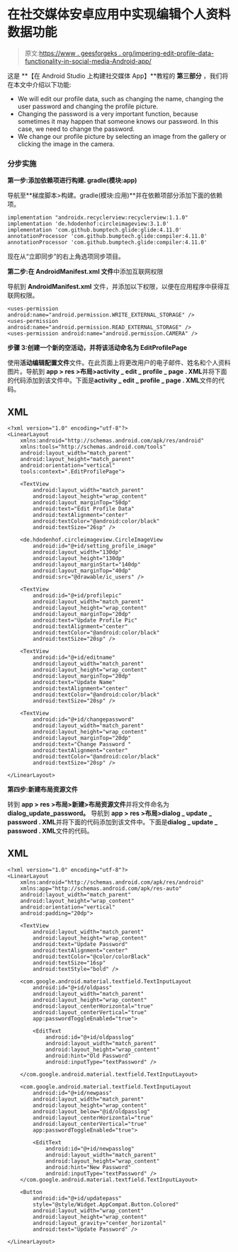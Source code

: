 # 在社交媒体安卓应用中实现编辑个人资料数据功能

> 原文:[https://www . geesforgeks . org/impering-edit-profile-data-functionality-in-social-media-Android-app/](https://www.geeksforgeeks.org/implementing-edit-profile-data-functionality-in-social-media-android-app/)

这是 **【在 Android Studio 上构建社交媒体 App】**教程的 **第三部分** ，我们将在本文中介绍以下功能:

*   We will edit our profile data, such as changing the name, changing the user password and changing the profile picture.
*   Changing the password is a very important function, because sometimes it may happen that someone knows our password. In this case, we need to change the password.
*   We change our profile picture by selecting an image from the gallery or clicking the image in the camera.

### **分步实施**

**第一步:添加依赖项进行构建. gradle(模块:app)**

导航至**梯度脚本>构建。gradle(模块:应用)**并在依赖项部分添加下面的依赖项。

```
implementation "androidx.recyclerview:recyclerview:1.1.0"
implementation 'de.hdodenhof:circleimageview:3.1.0'
implementation 'com.github.bumptech.glide:glide:4.11.0'
annotationProcessor 'com.github.bumptech.glide:compiler:4.11.0'
annotationProcessor 'com.github.bumptech.glide:compiler:4.11.0'
```

现在从“立即同步”的右上角选项同步项目。

**第二步:在 AndroidManifest.xml 文件**中添加互联网权限

导航到 **AndroidManifest.xml** 文件，并添加以下权限，以便在应用程序中获得互联网权限。

```
<uses-permission android:name="android.permission.WRITE_EXTERNAL_STORAGE" />
<uses-permission android:name="android.permission.READ_EXTERNAL_STORAGE" />
<uses-permission android:name="android.permission.CAMERA" />
```

**步骤 3:创建一个新的空活动，并将该活动命名为 EditProfilePage**

使用**活动编辑配置文件**文件。在此页面上将更改用户的电子邮件、姓名和个人资料图片。导航到 **app > res >布局>activity _ edit _ profile _ page . XML**并将下面的代码添加到该文件中。下面是**activity _ edit _ profile _ page . XML**文件的代码。

## XML

```
<?xml version="1.0" encoding="utf-8"?>
<LinearLayout 
    xmlns:android="http://schemas.android.com/apk/res/android"
    xmlns:tools="http://schemas.android.com/tools"
    android:layout_width="match_parent"
    android:layout_height="match_parent"
    android:orientation="vertical"
    tools:context=".EditProfilePage">

    <TextView
        android:layout_width="match_parent"
        android:layout_height="wrap_content"
        android:layout_marginTop="50dp"
        android:text="Edit Profile Data"
        android:textAlignment="center"
        android:textColor="@android:color/black"
        android:textSize="26sp" />

    <de.hdodenhof.circleimageview.CircleImageView
        android:id="@+id/setting_profile_image"
        android:layout_width="130dp"
        android:layout_height="130dp"
        android:layout_marginStart="140dp"
        android:layout_marginTop="40dp"
        android:src="@drawable/ic_users" />

    <TextView
        android:id="@+id/profilepic"
        android:layout_width="match_parent"
        android:layout_height="wrap_content"
        android:layout_marginTop="20dp"
        android:text="Update Profile Pic"
        android:textAlignment="center"
        android:textColor="@android:color/black"
        android:textSize="20sp" />

    <TextView
        android:id="@+id/editname"
        android:layout_width="match_parent"
        android:layout_height="wrap_content"
        android:layout_marginTop="20dp"
        android:text="Update Name"
        android:textAlignment="center"
        android:textColor="@android:color/black"
        android:textSize="20sp" />

    <TextView
        android:id="@+id/changepassword"
        android:layout_width="match_parent"
        android:layout_height="wrap_content"
        android:layout_marginTop="20dp"
        android:text="Change Password "
        android:textAlignment="center"
        android:textColor="@android:color/black"
        android:textSize="20sp" />

</LinearLayout>
```

**第四步:新建布局资源文件**

转到 **app > res >布局>新建>布局资源文件**并将文件命名为 **dialog_update_password。** 导航到 **app > res >布局>dialog _ update _ password . XML**并将下面的代码添加到该文件中。下面是**dialog _ update _ password . XML**文件的代码。

## XML

```
<?xml version="1.0" encoding="utf-8"?>
<LinearLayout 
    xmlns:android="http://schemas.android.com/apk/res/android"
    xmlns:app="http://schemas.android.com/apk/res-auto"
    android:layout_width="match_parent"
    android:layout_height="wrap_content"
    android:orientation="vertical"
    android:padding="20dp">

    <TextView
        android:layout_width="match_parent"
        android:layout_height="wrap_content"
        android:text="Update Password"
        android:textAlignment="center"
        android:textColor="@color/colorBlack"
        android:textSize="16sp"
        android:textStyle="bold" />

    <com.google.android.material.textfield.TextInputLayout
        android:id="@+id/oldpass"
        android:layout_width="match_parent"
        android:layout_height="wrap_content"
        android:layout_centerHorizontal="true"
        android:layout_centerVertical="true"
        app:passwordToggleEnabled="true">

        <EditText
            android:id="@+id/oldpasslog"
            android:layout_width="match_parent"
            android:layout_height="wrap_content"
            android:hint="Old Password"
            android:inputType="textPassword" />

    </com.google.android.material.textfield.TextInputLayout>

    <com.google.android.material.textfield.TextInputLayout
        android:id="@+id/newpass"
        android:layout_width="match_parent"
        android:layout_height="wrap_content"
        android:layout_below="@id/oldpasslog"
        android:layout_centerHorizontal="true"
        android:layout_centerVertical="true"
        app:passwordToggleEnabled="true">

        <EditText
            android:id="@+id/newpasslog"
            android:layout_width="match_parent"
            android:layout_height="wrap_content"
            android:hint="New Password"
            android:inputType="textPassword" />
    </com.google.android.material.textfield.TextInputLayout>

    <Button
        android:id="@+id/updatepass"
        style="@style/Widget.AppCompat.Button.Colored"
        android:layout_width="wrap_content"
        android:layout_height="wrap_content"
        android:layout_gravity="center_horizontal"
        android:text="Update Password" />

</LinearLayout>
```